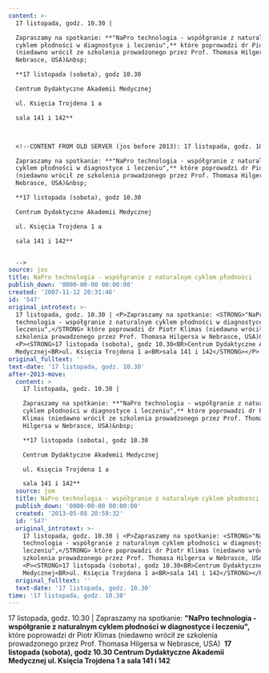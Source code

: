 ```yaml
---
content: >-
  17 listopada, godz. 10.30 | 

  Zapraszamy na spotkanie: **"NaPro technologia - współgranie z naturalnym
  cyklem płodności w diagnostyce i leczeniu",** które poprowadzi dr Piotr Klimas
  (niedawno wrócił ze szkolenia prowadzonego przez Prof. Thomasa Hilgersa w
  Nebrasce, USA)&nbsp; 

  **17 listopada (sobota), godz 10.30

  Centrum Dydaktyczne Akademii Medycznej

  ul. Księcia Trojdena 1 a

  sala 141 i 142**



  <!--CONTENT FROM OLD SERVER (jos before 2013): 17 listopada, godz. 10.30 | 

  Zapraszamy na spotkanie: **"NaPro technologia - współgranie z naturalnym
  cyklem płodności w diagnostyce i leczeniu",** które poprowadzi dr Piotr Klimas
  (niedawno wrócił ze szkolenia prowadzonego przez Prof. Thomasa Hilgersa w
  Nebrasce, USA)&nbsp; 

  **17 listopada (sobota), godz 10.30

  Centrum Dydaktyczne Akademii Medycznej

  ul. Księcia Trojdena 1 a

  sala 141 i 142**


  -->
source: jos
title: NaPro technologia - współgranie z naturalnym cyklem płodności
publish_down: '0000-00-00 00:00:00'
created: '2007-11-12 20:31:46'
id: '547'
original_introtext: >-
  17 listopada, godz. 10.30 | <P>Zapraszamy na spotkanie: <STRONG>"NaPro
  technologia - współgranie z naturalnym cyklem płodności w diagnostyce i
  leczeniu",</STRONG> które poprowadzi dr Piotr Klimas (niedawno wrócił ze
  szkolenia prowadzonego przez Prof. Thomasa Hilgersa w Nebrasce, USA)&nbsp;
  <P><STRONG>17 listopada (sobota), godz 10.30<BR>Centrum Dydaktyczne Akademii
  Medycznej<BR>ul. Księcia Trojdena 1 a<BR>sala 141 i 142</STRONG></P>
original_fulltext: ''
text-date: '17 listopada, godz. 10.30'
after-2013-move:
  content: >
    17 listopada, godz. 10.30 | 

    Zapraszamy na spotkanie: **"NaPro technologia - współgranie z naturalnym
    cyklem płodności w diagnostyce i leczeniu",** które poprowadzi dr Piotr
    Klimas (niedawno wrócił ze szkolenia prowadzonego przez Prof. Thomasa
    Hilgersa w Nebrasce, USA)&nbsp; 

    **17 listopada (sobota), godz 10.30

    Centrum Dydaktyczne Akademii Medycznej

    ul. Księcia Trojdena 1 a

    sala 141 i 142**
  source: jom
  title: NaPro technologia - współgranie z naturalnym cyklem płodności
  publish_down: '0000-00-00 00:00:00'
  created: '2013-05-08 20:59:32'
  id: '547'
  original_introtext: >-
    17 listopada, godz. 10.30 | <P>Zapraszamy na spotkanie: <STRONG>"NaPro
    technologia - współgranie z naturalnym cyklem płodności w diagnostyce i
    leczeniu",</STRONG> które poprowadzi dr Piotr Klimas (niedawno wrócił ze
    szkolenia prowadzonego przez Prof. Thomasa Hilgersa w Nebrasce, USA)&nbsp;
    <P><STRONG>17 listopada (sobota), godz 10.30<BR>Centrum Dydaktyczne Akademii
    Medycznej<BR>ul. Księcia Trojdena 1 a<BR>sala 141 i 142</STRONG></P>
  original_fulltext: ''
  text-date: '17 listopada, godz. 10.30'
time: '17 listopada, godz. 10.30'
---
```

17 listopada, godz. 10.30 | 
Zapraszamy na spotkanie: **"NaPro technologia - współgranie z naturalnym cyklem płodności w diagnostyce i leczeniu",** które poprowadzi dr Piotr Klimas (niedawno wrócił ze szkolenia prowadzonego przez Prof. Thomasa Hilgersa w Nebrasce, USA)&nbsp; 
**17 listopada (sobota), godz 10.30
Centrum Dydaktyczne Akademii Medycznej
ul. Księcia Trojdena 1 a
sala 141 i 142**


<!--CONTENT FROM OLD SERVER (jos before 2013): 17 listopada, godz. 10.30 | 
Zapraszamy na spotkanie: **"NaPro technologia - współgranie z naturalnym cyklem płodności w diagnostyce i leczeniu",** które poprowadzi dr Piotr Klimas (niedawno wrócił ze szkolenia prowadzonego przez Prof. Thomasa Hilgersa w Nebrasce, USA)&nbsp; 
**17 listopada (sobota), godz 10.30
Centrum Dydaktyczne Akademii Medycznej
ul. Księcia Trojdena 1 a
sala 141 i 142**

-->

<!--{{json:{"created_date":"2007-11-12 20:31:46","publish_down":"0000-00-00 00:00:00","id":"547"}}}-->